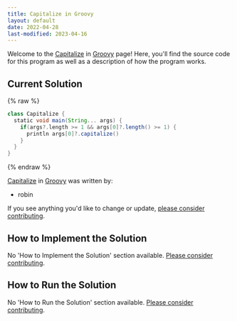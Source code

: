 ```yaml
---
title: Capitalize in Groovy
layout: default
date: 2022-04-28
last-modified: 2023-04-16
---
```


Welcome to the [Capitalize](https://sampleprograms.io/projects/capitalize) in [Groovy](https://sampleprograms.io/languages/groovy) page! Here, you'll find the source code for this program as well as a description of how the program works.

## Current Solution

{% raw %}

```groovy
class Capitalize {
  static void main(String... args) {
    if(args?.length >= 1 && args[0]?.length() >= 1) {
      println args[0]?.capitalize()
    }
  }
}
```

{% endraw %}

[Capitalize](https://sampleprograms.io/projects/capitalize) in [Groovy](https://sampleprograms.io/languages/groovy) was written by:

- robin

If you see anything you'd like to change or update, [please consider contributing](https://github.com/TheRenegadeCoder/sample-programs).

## How to Implement the Solution

No 'How to Implement the Solution' section available. [Please consider contributing](https://github.com/TheRenegadeCoder/sample-programs-website).

## How to Run the Solution

No 'How to Run the Solution' section available. [Please consider contributing](https://github.com/TheRenegadeCoder/sample-programs-website).